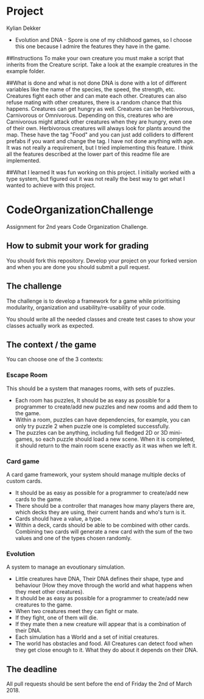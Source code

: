 # Project
Kylian Dekker
* Evolution and DNA - Spore is one of my childhood games, so I choose this one because I admire the features they have in the game.

##Instructions
To make your own creature you must make a script that inherits from the Creature script. Take a look at the example creatures
in the example folder. 

##What is done and what is not done
DNA is done with a lot of different variables like the name of the species, the speed, the strength, etc. Creatures fight each other and can mate each other.
Creatures can also refuse mating with other creatures, there is a random chance that this happens. Creatures can get hungry as well. Creatures can be Herbivorous, Carnivorous or Omnivorous. 
Depending on this, creatures who are Carnivorous might attack other creatures when they are hungry, even one of their own.
Herbivorous creatures will always look for plants around the map. These have the tag "Food" and you can just add colliders to different prefabs if you want and change the tag.
I have not done anything with age. It was not really a requirement, but I tried implementing this feature. I think all the features described at the lower part of this readme file are implemented.

##What I learned
It was fun working on this project. I initially worked with a type system, but figured out it was not really the best way to get what I wanted to achieve with this project.

# CodeOrganizationChallenge
Assignment for 2nd years Code Organization Challenge. 

## How to submit your work for grading
You should fork this repository. Develop your project on your forked version and when you are done you should submit a pull request. 

## The challenge
The challenge is to develop a framework for a game while prioritising modularity, organization and usability/re-usability of your code.

You should write all the needed classes and create test cases to show your classes actually work as expected.

## The context / the game
You can choose one of the 3 contexts:

### Escape Room
This should be a system that manages rooms, with sets of puzzles. 
* Each room has puzzles, It should be as easy as possible for a programmer to create/add new puzzles and new rooms and add them to the game.
* Within a room, puzzles can have dependencies, for example, you can only try puzzle 2 when puzzle one is completed successfully.
* The puzzles can be anything, including full fledged 2D or 3D mini-games, so each puzzle should load a new scene. When it is completed, it should return to the main room scene exactly as it was when we left it.

### Card game
A card game framework, your system should manage multiple decks of custom cards. 
* It should be as easy as possible for a programmer to create/add new cards to the game.
* There should be a controller that manages how many players there are, which decks they are using, their current hands and who's turn is it.
* Cards should have a value, a type.
* Within a deck, cards should be able to be combined with other cards. Combining two cards will generate a new card with the sum of the two values and one of the types chosen randomly.

### Evolution
A system to manage an evoutionary simulation.
* Little creatures have DNA, Their DNA defines their shape, type and behaviour (How they move through the world and what happens when they meet other creatures).
* It should be as easy as possible for a programmer to create/add new creatures to the game.
* When two creatures meet they can fight or mate.
* If they fight, one of them will die.
* If they mate then a new creature will appear that is a combination of their DNA.
* Each simulation has a World and a set of initial creatures.
* The world has obstacles and food. All Creatures can detect food when they get close enough to it. What they do about it depends on their DNA.

## The deadline
All pull requests should be sent before the end of Friday the 2nd of March 2018.


